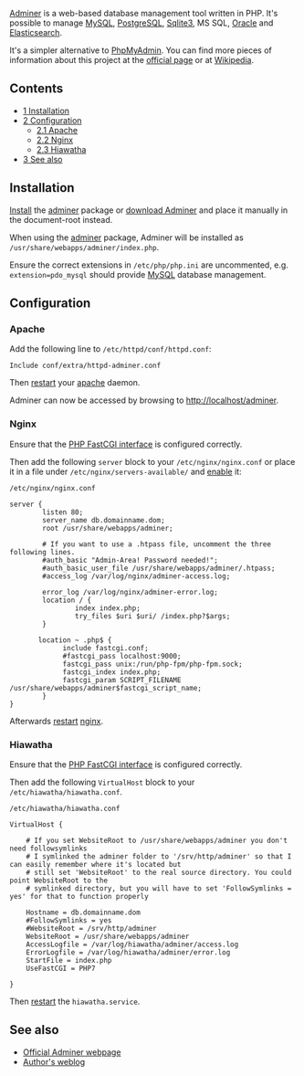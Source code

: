 [Adminer](http://www.adminer.org/) is a web-based database management tool written in PHP. It's possible to manage [MySQL](/index.php/MySQL "MySQL"), [PostgreSQL](/index.php/PostgreSQL "PostgreSQL"), [Sqlite3](/index.php/Sqlite3 "Sqlite3"), MS SQL, [Oracle](/index.php/Oracle "Oracle") and [Elasticsearch](/index.php/Elasticsearch "Elasticsearch").

It's a simpler alternative to [PhpMyAdmin](/index.php/PhpMyAdmin "PhpMyAdmin"). You can find more pieces of information about this project at the [official page](http://www.adminer.org/en/) or at [Wikipedia](https://en.wikipedia.org/wiki/Adminer "wikipedia:Adminer").

## Contents

*   [1 Installation](#Installation)
*   [2 Configuration](#Configuration)
    *   [2.1 Apache](#Apache)
    *   [2.2 Nginx](#Nginx)
    *   [2.3 Hiawatha](#Hiawatha)
*   [3 See also](#See_also)

## Installation

[Install](/index.php/Install "Install") the [adminer](https://aur.archlinux.org/packages/adminer/) package or [download Adminer](https://www.adminer.org/#download) and place it manually in the document-root instead.

When using the [adminer](https://aur.archlinux.org/packages/adminer/) package, Adminer will be installed as `/usr/share/webapps/adminer/index.php`.

Ensure the correct extensions in `/etc/php/php.ini` are uncommented, e.g. `extension=pdo_mysql` should provide [MySQL](/index.php/MySQL "MySQL") database management.

## Configuration

### Apache

Add the following line to `/etc/httpd/conf/httpd.conf`:

```
Include conf/extra/httpd-adminer.conf

```

Then [restart](/index.php/Restart "Restart") your [apache](/index.php/Apache "Apache") daemon.

Adminer can now be accessed by browsing to [http://localhost/adminer](http://localhost/adminer).

### Nginx

Ensure that the [PHP FastCGI interface](/index.php/Nginx#FastCGI "Nginx") is configured correctly.

Then add the following `server` block to your `/etc/nginx/nginx.conf` or place it in a file under `/etc/nginx/servers-available/` and [enable](/index.php/Nginx#Managing_server_entries "Nginx") it:

 `/etc/nginx/nginx.conf` 
```
server {
        listen 80;
        server_name db.domainname.dom;
        root /usr/share/webapps/adminer;

        # If you want to use a .htpass file, uncomment the three following lines.
        #auth_basic "Admin-Area! Password needed!";
        #auth_basic_user_file /usr/share/webapps/adminer/.htpass;
        #access_log /var/log/nginx/adminer-access.log;

        error_log /var/log/nginx/adminer-error.log;
        location / {
                index index.php;
                try_files $uri $uri/ /index.php?$args;
        }

       location ~ .php$ {
             include fastcgi.conf;
             #fastcgi_pass localhost:9000;
             fastcgi_pass unix:/run/php-fpm/php-fpm.sock;
             fastcgi_index index.php;
             fastcgi_param SCRIPT_FILENAME /usr/share/webapps/adminer$fastcgi_script_name;
        }
}

```

Afterwards [restart](/index.php/Restart "Restart") [nginx](/index.php/Nginx "Nginx").

### Hiawatha

Ensure that the [PHP FastCGI interface](/index.php/Hiawatha#FastCGI "Hiawatha") is configured correctly.

Then add the following `VirtualHost` block to your `/etc/hiawatha/hiawatha.conf`.

 `/etc/hiawatha/hiawatha.conf` 
```
VirtualHost {

    # If you set WebsiteRoot to /usr/share/webapps/adminer you don't need followsymlinks
    # I symlinked the adminer folder to '/srv/http/adminer' so that I can easily remember where it's located but
    # still set 'WebsiteRoot' to the real source directory. You could point WebsiteRoot to the
    # symlinked directory, but you will have to set 'FollowSymlinks = yes' for that to function properly

    Hostname = db.domainname.dom
    #FollowSymlinks = yes
    #WebsiteRoot = /srv/http/adminer
    WebsiteRoot = /usr/share/webapps/adminer
    AccessLogfile = /var/log/hiawatha/adminer/access.log
    ErrorLogfile = /var/log/hiawatha/adminer/error.log
    StartFile = index.php
    UseFastCGI = PHP7

}
```

Then [restart](/index.php/Restart "Restart") the `hiawatha.service`.

## See also

*   [Official Adminer webpage](http://www.adminer.org/en/)
*   [Author's weblog](http://php.vrana.cz/)